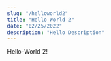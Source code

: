 ```yaml
---
slug: "/helloworld2"
title: "Hello World 2"
date: "02/25/2022"
description: "Hello Description"
---
```


Hello-World 2!